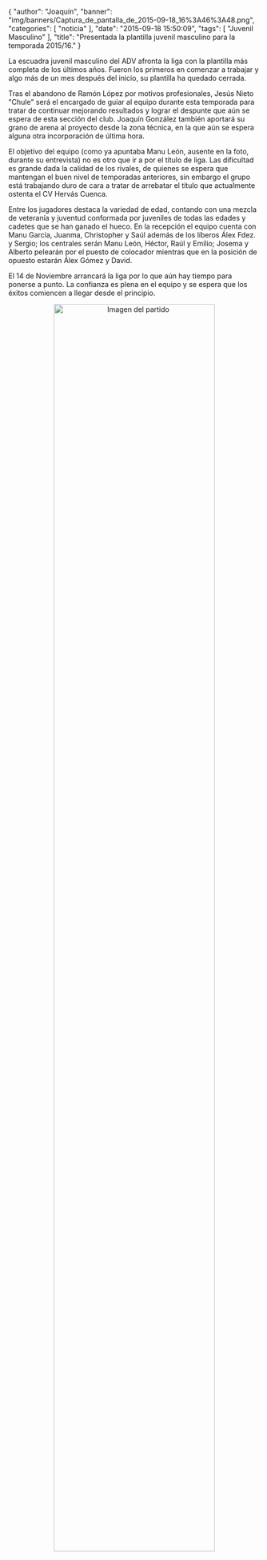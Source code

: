 {
  "author": "Joaquín", 
  "banner": "img/banners/Captura_de_pantalla_de_2015-09-18_16%3A46%3A48.png", 
  "categories": [
    "noticia"
  ], 
  "date": "2015-09-18 15:50:09", 
  "tags": [
    "Juvenil Masculino"
  ], 
  "title": "Presentada la plantilla juvenil masculino para la temporada 2015/16."
}

La escuadra juvenil masculino del ADV afronta la liga con la plantilla más completa de los últimos años. Fueron los primeros en comenzar a trabajar y algo más de un mes después del inicio, su plantilla ha quedado cerrada.

Tras el abandono de Ramón López por motivos profesionales, Jesús Nieto "Chule" será el encargado de guiar al equipo durante esta temporada para tratar de continuar mejorando resultados y lograr el despunte que aún se espera de esta sección del club. Joaquín González también aportará su grano de arena al proyecto desde la zona técnica, en la que aún se espera alguna otra incorporación de última hora.

El objetivo del equipo (como ya apuntaba Manu León, ausente en la foto, durante su entrevista) no es otro que ir a por el título de liga. Las dificultad es grande dada la calidad de los rivales, de quienes se espera que mantengan el buen nivel de temporadas anteriores, sin embargo el grupo está trabajando duro de cara a tratar de arrebatar el título que actualmente ostenta el CV Hervás Cuenca.

Entre los jugadores destaca la variedad de edad, contando con una mezcla de veteranía y juventud conformada por juveniles de todas las edades y cadetes que se han ganado el hueco. En la recepción el equipo cuenta con Manu García, Juanma, Christopher y Saúl además de los líberos Álex Fdez. y Sergio; los centrales serán Manu León, Héctor, Raúl y Emilio; Josema y Alberto pelearán por el puesto de colocador mientras que en la posición de opuesto estarán Álex Gómez y David.

El 14 de Noviembre arrancará la liga por lo que aún hay tiempo para ponerse a punto. La confianza es plena en el equipo y se espera que los éxitos comiencen a llegar desde el principio.


<center>
<a target="_new" href="http://www.advmiguelturra.org/img/banners/Captura%20de%20pantalla%20de%202015-09-18%2016%3A46%3A48.png"> 
<img alt="Imagen del partido" width="80%" align="center" src="http://www.advmiguelturra.org/img/banners/Captura%20de%20pantalla%20de%202015-09-18%2016%3A46%3A48.png"/> </a> </center>

